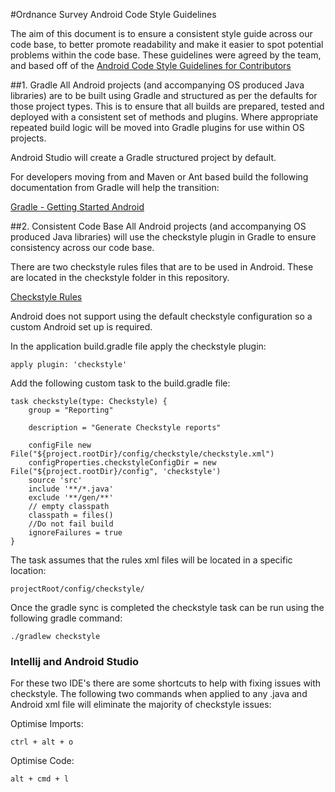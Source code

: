 #Ordnance Survey Android Code Style Guidelines

The aim of this document is to ensure a consistent style guide across our code base, to better promote readability and make it easier to spot potential problems within the code base. 
These guidelines were agreed by the team, and based off of the [Android Code Style Guidelines for Contributors](https://source.android.com/source/code-style.html)

##1. Gradle
All Android projects (and accompanying OS produced Java libraries) are to be built using Gradle and structured as per the defaults for those project types. This is to ensure that all builds are prepared, tested and deployed with a consistent set of methods and plugins.
Where appropriate repeated build logic will be moved into Gradle plugins for use within OS projects.

Android Studio will create a Gradle structured project by default. 

For developers moving from and Maven or Ant based build the following documentation from Gradle will help the transition:

[Gradle - Getting Started Android](https://gradle.org/getting-started-android/)

##2. Consistent Code Base
All Android projects (and accompanying OS produced Java libraries) will use the checkstyle plugin in Gradle to ensure consistency across our code base.

There are two checkstyle rules files that are to be used in Android. These are located in the checkstyle folder in this repository.

[Checkstyle Rules](https://github.com/OrdnanceSurvey/mobile-code-style-guide/tree/android/Android/checkstyle)

Android does not support using the default checkstyle configuration so a custom Android set up is required.

In the application build.gradle file apply the checkstyle plugin:

    apply plugin: 'checkstyle'
    
Add the following custom task to the build.gradle file:
````
task checkstyle(type: Checkstyle) {
    group = "Reporting"

    description = "Generate Checkstyle reports"

    configFile new File("${project.rootDir}/config/checkstyle/checkstyle.xml")
    configProperties.checkstyleConfigDir = new File("${project.rootDir}/config", 'checkstyle')
    source 'src'
    include '**/*.java'
    exclude '**/gen/**'
    // empty classpath
    classpath = files()
    //Do not fail build
    ignoreFailures = true
}
````

The task assumes that the rules xml files will be located in a specific location:

    projectRoot/config/checkstyle/

Once the gradle sync is completed the checkstyle task can be run using the following gradle command:

    ./gradlew checkstyle

### Intellij and Android Studio
For these two IDE's there are some shortcuts to help with fixing issues with checkstyle. The following two commands when applied to any .java and Android xml file will eliminate the majority of checkstyle issues:

Optimise Imports:

    ctrl + alt + o

Optimise Code:

    alt + cmd + l







